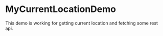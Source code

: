 # MyCurrentLocationDemo
This demo is working for getting current location and fetching some rest api.

